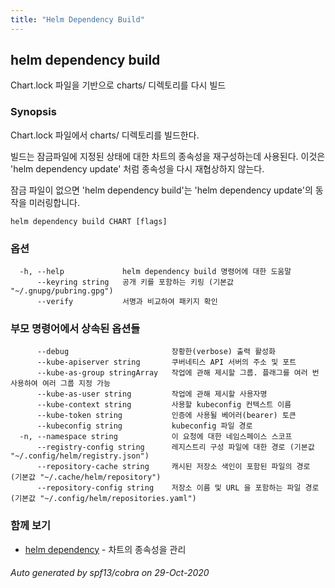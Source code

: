 ```yaml
---
title: "Helm Dependency Build"
---
```


## helm dependency build

Chart.lock 파일을 기반으로 charts/ 디렉토리를 다시 빌드

### Synopsis


Chart.lock 파일에서 charts/ 디렉토리를 빌드한다.

빌드는 잠금파일에 지정된 상태에 대한 차트의 종속성을 재구성하는데
사용된다. 이것은 'helm dependency update' 처럼 
종속성을 다시 재협상하지 않는다.

잠금 파일이 없으면 'helm dependency build'는 
'helm dependency update'의 동작을 미러링합니다.



```
helm dependency build CHART [flags]
```

### 옵션

```
  -h, --help             helm dependency build 명령어에 대한 도움말
      --keyring string   공개 키를 포함하는 키링 (기본값 "~/.gnupg/pubring.gpg")
      --verify           서명과 비교하여 패키지 확인
```

### 부모 명령어에서 상속된 옵션들

```
      --debug                       장황한(verbose) 출력 활성화
      --kube-apiserver string       쿠버네티스 API 서버의 주소 및 포트
      --kube-as-group stringArray   작업에 관해 제시할 그룹. 플래그를 여러 번 사용하여 여러 그룹 지정 가능
      --kube-as-user string         작업에 관해 제시할 사용자명
      --kube-context string         사용할 kubeconfig 컨텍스트 이름
      --kube-token string           인증에 사용될 베어러(bearer) 토큰
      --kubeconfig string           kubeconfig 파일 경로
  -n, --namespace string            이 요청에 대한 네임스페이스 스코프
      --registry-config string      레지스트리 구성 파일에 대한 경로 (기본값 "~/.config/helm/registry.json")
      --repository-cache string     캐시된 저장소 색인이 포함된 파일의 경로 (기본값 "~/.cache/helm/repository")
      --repository-config string    저장소 이름 및 URL 을 포함하는 파일 경로 (기본값 "~/.config/helm/repositories.yaml")
```

### 함께 보기

* [helm dependency](helm_dependency.md)	 - 차트의 종속성을 관리

###### Auto generated by spf13/cobra on 29-Oct-2020
